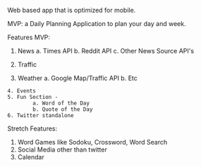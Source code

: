 Web based app that is optimized for mobile.

MVP: a Daily Planning Application to plan your day and week. 

Features MVP:
  1. News
   	  a. Times API
			b. Reddit API
			c. Other News Source API's

  2. Traffic
  3. Weather
   		a. Google Map/Traffic API
			b. Etc

	4. Events
	5. Fun Section -
	 		a. Word of the Day
			b. Quote of the Day
	6. Twitter standalone
  
Stretch Features:
  1. Word Games like Sodoku, Crossword, Word Search
  2. Social Media other than twitter
  3. Calendar

